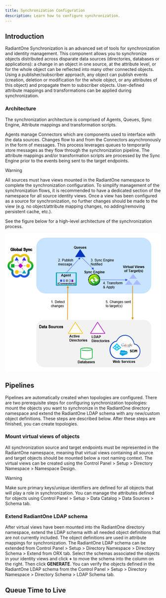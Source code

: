 ```yaml
---
title: Synchronization Configuration
description: Learn how to configure synchronization. 
---
```


## Introduction

RadiantOne Synchronization is an advanced set of tools for synchronization and identity management. This component allows you to synchronize objects distributed across disparate data sources (directories, databases or applications): a change in an object in one source, at the attribute level, or for the whole object can be reflected into many other connected objects. Using a publisher/subscriber approach, any object can publish events (creation, deletion or modification for the whole object, or any attributes of this object) and propagate them to subscriber objects. User-defined attribute mappings and transformations can be applied during synchronization.

### Architecture

The synchronization architecture is comprised of Agents, Queues, Sync Engine, Attribute mappings and transformation scripts.

Agents manage Connectors which are components used to interface with the data sources. Changes flow to and from the Connectors asynchronously in the form of messages. This process leverages queues to temporarily store messages as they flow through the synchronization pipeline. The attribute mappings and/or transformation scripts are processed by the Sync Engine prior to the events being sent to the target endpoints.

>[!warning]
>All sources must have views mounted in the RadiantOne namespace to complete the synchronization configuration. To simplify management of the synchronization flows, it is recommended to have a dedicated section of the namespace for all source identity views. Once a view has been configured as a source for synchronization, no further changes should be made to the view (e.g. no object/attribute mapping changes, no adding/removing persistent cache, etc.). 

See the figure below for a high-level architecture of the synchronization process.

<a name="global-synchronization-architecture-figure"></a>
![A flow chart depicting the high-level architecture of the synchronization process](Media/sync-arch.png)


## Pipelines
Pipelines are automatically created when topologies are configured. There are two prerequisite steps for configuring synchronization topologies: mount the objects you want to synchronize in the RadiantOne directory namespace and extend the RadiantOne LDAP schema with any new/custom object definitions. These steps are described below. After these steps are finished, you can create topologies.

### Mount virtual views of objects

All synchronization source and target endpoints must be represented in the RadiantOne namespace, meaning that virtual views containing all source and target objects should be mounted below a root naming context. The virtual views can be created using the Control Panel > Setup > Directory Namespace > Namespace Design.

>[!warning]
>Make sure primary keys/unique identifiers are defined for all objects that will play a role in synchronization. You can manage the attributes defined for objects using Control Panel > Setup > Data Catalog > Data Sources > Schema tab.

### Extend RadiantOne LDAP schema 

After virtual views have been mounted into the RadiantOne directory namespace, extend the LDAP schema with all needed object definitions that are not currently included. The object definitions are used in attribute mappings for synchronization. The RadiantOne LDAP schema can be extended from Control Panel > Setup > Directory Namespace > Directory Schema > Extend from ORX tab. Select the schemas associated the objects in your identity views and click **+**  to move the schema into the column on the right. Then click **GENERATE**. You can verify the objects defined in the RadiantOne LDAP schema from the Control Panel > Setup > Directory Namespace > Directory Schema > LDAP Schema tab.

## Queue Time to Live
  

